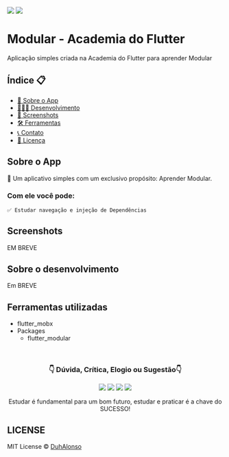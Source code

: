 <img src="https://img.shields.io/badge/Version-1.0.0-green"> <img src="https://img.shields.io/badge/license-MIT-blue"> 

# Modular - Academia do Flutter

Aplicação simples criada na Academia do Flutter para aprender Modular

<h2>Índice 📋</h2>

   <p>

   - [📖 Sobre o App](#Sobre-o-App)
   - [👨🏽‍💻 Desenvolvimento](#Sobre-o-desenvolvimento)
   - [📱 Screenshots](#Screenshots)
   - [🛠 Ferramentas](#Ferramentas-utilizadas)
   - [📞 Contato](#-d%C3%BAvida-cr%C3%ADtica-elogio-ou-sugest%C3%A3o)
   - [📝 Licença](#LICENSE)

   </p>

<h2>Sobre o App</h2>

<p>
📱 Um aplicativo simples com um exclusivo propósito: Aprender Modular.

<h3>Com ele você pode:</h3>

    ✅ Estudar navegação e injeção de Dependências

</p>

<h2>Screenshots</h2>

EM BREVE
<!-- <img src="https://github.com/DuhAlonso/dart_consumo_api/blob/main/screenshot/code1.png" width="400">

<img src="https://github.com/DuhAlonso/dart_consumo_api/blob/main/screenshot/result.png" width="400">  -->

<h2>Sobre o desenvolvimento</h2>
<p>
Em BREVE
</p>

<h2>Ferramentas utilizadas</h2>
<p>

- flutter_mobx
- Packages
    - flutter_modular

</p>

</br>

<p align="center">
<h3 align="center">👇 Dúvida, Crítica, Elogio ou Sugestão👇</h3> 
  </p>
  <p align="center">
  <a href="https://instagram.com/duhalonsoo" target="_blank"><img src="https://img.shields.io/badge/-Instagram-%23E4405F?style=for-the-badge&logo=instagram&logoColor=white" target="_blank"></a>
  <a href="https://t.me/duhalonso" target="_blank"><img src="https://img.shields.io/badge/Telegram-2CA5E0?style=for-the-badge&logo=telegram&logoColor=white" target="_blank"></a> 
  <a href = "mailto:duhalonso.dev@gmail.com"><img src="https://img.shields.io/badge/-Gmail-%23333?style=for-the-badge&logo=gmail&logoColor=white" target="_blank"></a>
  <a href="https://www.linkedin.com/in/eduardo-alonso-685509b7" target="_blank"><img src="https://img.shields.io/badge/-LinkedIn-%230077B5?style=for-the-badge&logo=linkedin&logoColor=white" target="_blank"></a> 
</p>
<p align="center">
 Estudar é fundamental para um bom futuro, estudar e praticar é a chave do SUCESSO!

</p>

<h2>LICENSE</h2>

MIT License © [DuhAlonso](https://github.com/DuhAlonso/basic_app_request_api/blob/master/LICENSE.md)